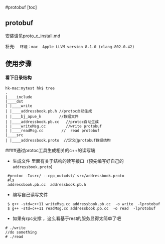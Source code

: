 #protobuf
[toc]

## protobuf
安装请见proto_c_install.md



补充:
` `
`环境：mac  Apple LLVM version 8.1.0 (clang-802.0.42)  `

## 使用步骤

#### 看下目录结构
```
hk-mac:mytest hk$ tree
.
|____include
|____dst
| |____write
| |____addressbook.pb.h //protoc自动生成
| |____bj_apue_k        //数据文件
| |____addressbook.pb.cc   //protoc自动生成
| |____writeMsg.cc         //write protobuf
| |____readMsg.cc        //  read protobuf
|____src
| |____addressbook.proto  //定义protobuf数据结构

```

####通过protoc工具生成相关的c++的读写端

-  生成文件  里面有关于结构的读写接口（预先编写好自己的`addressbook.proto`)
```
 #protoc -I=src/ --cpp_out=dst/ src/addressbook.proto
 #ls
 addressbook.pb.cc  addressbook.pb.h
```


- 编写自己读写文件
```
 $ g++ -std=c++11 writeMsg.cc addressbook.pb.cc  -o write  -lprotobuf
 $ g++ -std=c++11 readMsg.cc addressbook.pb.cc  -o read  -lprotobuf
```

- 如果有rpc支撑 ，这么看基于rest的服务显得太简单了吧
 
```
# ./write
//do something
# ./read
```

